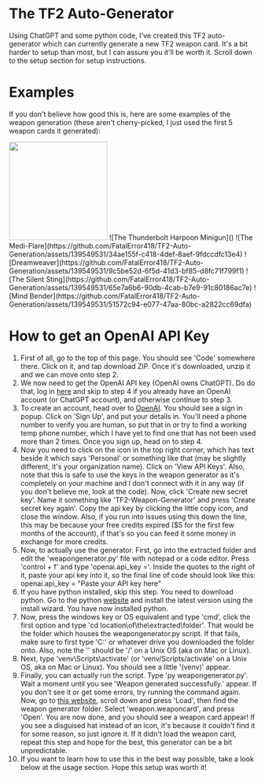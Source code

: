 # The TF2 Auto-Generator
Using ChatGPT and some python code, I've created this TF2 auto-generator which can currently generate a new TF2 weapon card. It's a bit harder to setup than most, but I can assure you it'll be worth it. Scroll down to the setup section for setup instructions.

# Examples
If you don't believe how good this is, here are some examples of the weapon generation (these aren't cherry-picked, I just used the first 5 weapon cards it generated):

<img src="https://github.com/FatalError418/TF2-Auto-Generation/assets/139549531/1942f080-9f01-4e0b-9c23-8dbe5b27d012" width="200"/>
![The Thunderbolt Harpoon Minigun]()
![The Medi-Flare](https://github.com/FatalError418/TF2-Auto-Generation/assets/139549531/34ae155f-c418-4def-8aef-9fdccdfc13e4)
![Dreamweaver](https://github.com/FatalError418/TF2-Auto-Generation/assets/139549531/9c5be52d-6f5d-41d3-bf85-d8fc71f799f1)
![The Silent Sting](https://github.com/FatalError418/TF2-Auto-Generation/assets/139549531/65e7a6b6-90db-4cab-b7e9-91c80186ac7e)
![Mind Bender](https://github.com/FatalError418/TF2-Auto-Generation/assets/139549531/51572c94-e077-47aa-80bc-a2822cc69dfa)

# How to get an OpenAI API Key
1. First of all, go to the top of this page. You should see 'Code' somewhere there. Click on it, and tap download ZIP. Once it's downloaded, unzip it and we can move onto step 2.
2. We now need to get the OpenAI API key (OpenAI owns ChatGPT). Do do that, log in [here](https://platform.openai.com) and skip to step 4 if you already have an OpenAI account (or ChatGPT account), and otherwise continue to step 3.
3. To create an account, head over to [OpenAI](https://platform.openai.com). You should see a sign in popup. Click on 'Sign Up', and put your details in. You'll need a phone number to verify you are human, so put that in or try to find a working temp phone number, which I have yet to find one that has not been used more than 2 times. Once you sign up, head on to step 4.
4. Now you need to click on the icon in the top right corner, which has text beside it which says 'Personal' or something like that (may be slightly different, it's your organization name). Click on 'View API Keys'. Also, note that this is safe to use the keys in the weapon generator as it's completely on your machine and I don't connect with it in any way (if you don't believe me, look at the code). Now, click 'Create new secret key'. Name it something like 'TF2-Weapon-Generator' and press 'Create secret key again'. Copy the api key by clicking the little copy icon, and close the window. Also, if you run into issues using this down the line, this may be because your free credits expired ($5 for the first few months of the account), if that's so you can feed it some money in exchange for more credits.
5. Now, to actually use the generator. First, go into the extracted folder and edit the 'weapongenerator.py' file with notepad or a code editor. Press 'control + f' and type 'openai.api_key ='. Inside the quotes to the right of it, paste your api key into it, so the final line of code should look like this: openai.api_key = "Paste your API key here"
6. If you have python installed, skip this step. You need to download python. Go to the python [website](https://www.python.org/downloads/) and install the latest version using the install wizard. You have now installed python.
7. Now, press the windows key or OS equivalent and type 'cmd', click the first option and type 'cd location\of\the\extracted\folder'. That would be the folder which houses the weapongenerator.py script. If that fails, make sure to first type 'C:' or whatever drive you downloaded the folder onto. Also, note the '\' should be '/' on a Unix OS (aka on Mac or Linux).
8. Next, type 'venv\Scripts\activate' (or 'venv/Scripts/activate' on a Unix OS, aka on Mac or Linux). You should see a little '(venv)' appear.
9. Finally, you can actually run the script. Type 'py weapongenerator.py'. Wait a moment until you see 'Weapon generated successfully.' appear. If you don't see it or get some errors, try running the command again. Now, go to [this website](https://gamepro5.com/programs/tf2_weapon_card_creator/), scroll down and press 'Load', then find the weapon generator folder. Select 'weapon.weaponcard', and press 'Open'. You are now done, and you should see a weapon card appear! If you see a disguised hat instead of an icon, it's because it couldn't find it for some reason, so just ignore it. If it didn't load the weapon card, repeat this step and hope for the best, this generator can be a bit unpredictable.
10. If you want to learn how to use this in the best way possible, take a look below at the usage section. Hope this setup was worth it!
